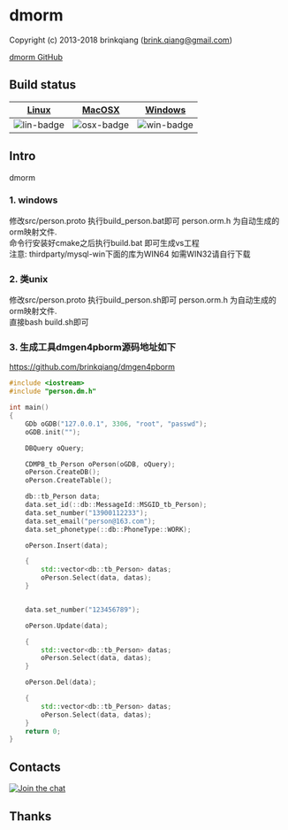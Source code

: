 # dmorm

Copyright (c) 2013-2018 brinkqiang (brink.qiang@gmail.com)

[dmorm GitHub](https://github.com/brinkqiang/dmorm)

## Build status
| [Linux][lin-link] | [MacOSX][osx-link] | [Windows][win-link] |
| :---------------: | :----------------: | :-----------------: |
| ![lin-badge]      | ![osx-badge]       | ![win-badge]        |

[lin-badge]: https://travis-ci.org/brinkqiang/dmorm.svg?branch=master "Travis build status"
[lin-link]:  https://travis-ci.org/brinkqiang/dmorm "Travis build status"
[osx-badge]: https://travis-ci.org/brinkqiang/dmorm.svg?branch=master "Travis build status"
[osx-link]:  https://travis-ci.org/brinkqiang/dmorm "Travis build status"
[win-badge]: https://ci.appveyor.com/api/projects/status/github/brinkqiang/dmorm?branch=master&svg=true "AppVeyor build status"
[win-link]:  https://ci.appveyor.com/project/brinkqiang/dmorm "AppVeyor build status"

## Intro
dmorm

### 1. windows
修改src/person.proto 执行build_person.bat即可 person.orm.h 为自动生成的orm映射文件.  
命令行安装好cmake之后执行build.bat 即可生成vs工程  
注意: thirdparty/mysql-win下面的库为WIN64 如需WIN32请自行下载  
### 2. 类unix
修改src/person.proto 执行build_person.sh即可 person.orm.h 为自动生成的orm映射文件.  
直接bash build.sh即可  
### 3. 生成工具dmgen4pborm源码地址如下
https://github.com/brinkqiang/dmgen4pborm  


```cpp
#include <iostream>
#include "person.dm.h"

int main()
{
    GDb oGDB("127.0.0.1", 3306, "root", "passwd");
    oGDB.init("");

    DBQuery oQuery;

    CDMPB_tb_Person oPerson(oGDB, oQuery);
    oPerson.CreateDB();
    oPerson.CreateTable();

    db::tb_Person data;
    data.set_id(::db::MessageId::MSGID_tb_Person);
    data.set_number("13900112233");
    data.set_email("person@163.com");
    data.set_phonetype(::db::PhoneType::WORK);

    oPerson.Insert(data);

    {
        std::vector<db::tb_Person> datas;
        oPerson.Select(data, datas);
    }


    data.set_number("123456789");

    oPerson.Update(data);

    {
        std::vector<db::tb_Person> datas;
        oPerson.Select(data, datas);
    }

    oPerson.Del(data);

    {
        std::vector<db::tb_Person> datas;
        oPerson.Select(data, datas);
    }
    return 0;
}

```
## Contacts
[![Join the chat](https://badges.gitter.im/brinkqiang/dmorm/Lobby.svg)](https://gitter.im/brinkqiang/dmorm)

## Thanks

